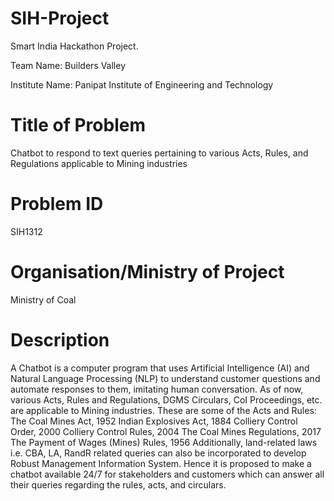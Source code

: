 # SIH-Project
Smart India Hackathon Project. 

Team Name: Builders Valley

Institute Name: Panipat Institute of Engineering and Technology

# Title of Problem
Chatbot to respond to text queries pertaining to various Acts, Rules, and Regulations applicable to Mining industries

# Problem ID
SIH1312

# Organisation/Ministry of Project
Ministry of Coal


# Description
A Chatbot is a computer program that uses Artificial Intelligence (AI) and Natural Language Processing (NLP) to understand customer questions and automate responses to them, imitating human conversation. As of now, various Acts, Rules and Regulations, DGMS Circulars, CoI Proceedings, etc. are applicable to Mining industries. These are some of the Acts and Rules: The Coal Mines Act, 1952 Indian Explosives Act, 1884 Colliery Control Order, 2000 Colliery Control Rules, 2004 The Coal Mines Regulations, 2017 The Payment of Wages (Mines) Rules, 1956 Additionally, land-related laws i.e. CBA, LA, RandR related queries can also be incorporated to develop Robust Management Information System. Hence it is proposed to make a chatbot available 24/7 for stakeholders and customers which can answer all their queries regarding the rules, acts, and circulars.


